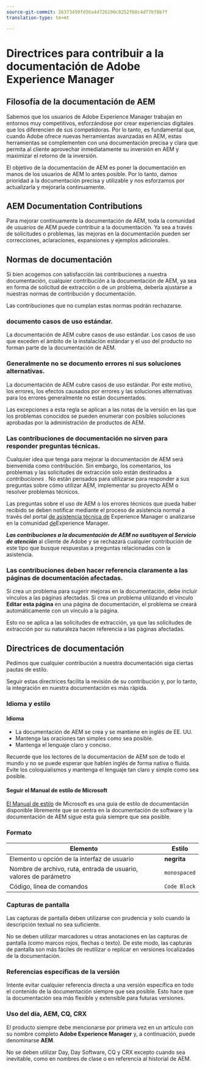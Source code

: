 ```yaml
---
source-git-commit: 26373450fd36a4d726190c0252f60c4d77bf8b7f
translation-type: tm+mt

---
```

# Directrices para contribuir a la documentación de Adobe Experience Manager

## Filosofía de la documentación de AEM

Sabemos que los usuarios de Adobe Experience Manager trabajan en entornos muy competitivos, esforzándose por crear experiencias digitales que los diferencien de sus competidoras. Por lo tanto, es fundamental que, cuando Adobe ofrece nuevas herramientas avanzadas en AEM, estas herramientas se complementen con una documentación precisa y clara que permita al cliente aprovechar inmediatamente su inversión en AEM y maximizar el retorno de la inversión.

El objetivo de la documentación de AEM es poner la documentación en manos de los usuarios de AEM lo antes posible. Por lo tanto, damos prioridad a la documentación precisa y utilizable y nos esforzamos por actualizarla y mejorarla continuamente.

## AEM Documentation Contributions

Para mejorar continuamente la documentación de AEM, toda la comunidad de usuarios de AEM puede contribuir a la documentación. Ya sea a través de solicitudes o problemas, las mejoras en la documentación pueden ser correcciones, aclaraciones, expansiones y ejemplos adicionales.

## Normas de documentación

Si bien acogemos con satisfacción las contribuciones a nuestra documentación, cualquier contribución a la documentación de AEM, ya sea en forma de solicitud de extracción o de un problema, debería ajustarse a nuestras normas de contribución y documentación.

Las contribuciones que no cumplan estas normas podrán rechazarse.

### documento casos de uso estándar.

La documentación de AEM cubre casos de uso estándar. Los casos de uso que exceden el ámbito de la instalación estándar y el uso del producto no forman parte de la documentación de AEM.

### Generalmente no se documento errores ni sus soluciones alternativas.

La documentación de AEM cubre casos de uso estándar. Por este motivo, los errores, los efectos causados por errores y las soluciones alternativas para los errores generalmente no están documentados.

Las excepciones a esta regla se aplican a las notas de la versión en las que los problemas conocidos se pueden enumerar con posibles soluciones aprobadas por la administración de productos de AEM.

### Las contribuciones de documentación no sirven para responder preguntas técnicas.

Cualquier idea que tenga para mejorar la documentación de AEM será bienvenida como contribución. Sin embargo, los comentarios, los problemas y las solicitudes de extracción solo están destinados a *contribuciones* . No están pensados para utilizarse para responder a sus preguntas sobre cómo utilizar AEM, implementar su proyecto AEM o resolver problemas técnicos.

Las preguntas sobre el uso de AEM o los errores técnicos que pueda haber recibido se deben notificar mediante el proceso de asistencia normal a través del portal [de asistencia técnica de](https://daycare.day.com/home.html) Experience Manager o analizarse en la comunidad [de](https://experienceleaguecommunities.adobe.com/t5/Adobe-Experience-Manager/ct-p/adobe-experience-manager-community)Experience Manager.

***Las contribuciones a la documentación de AEM no sustituyen al Servicio de atención*** al cliente de Adobe y se rechazará cualquier contribución de este tipo que busque respuestas a preguntas relacionadas con la asistencia.

### Las contribuciones deben hacer referencia claramente a las páginas de documentación afectadas.

Si crea un problema para sugerir mejoras en la documentación, debe incluir vínculos a las páginas afectadas. Si crea un problema utilizando el vínculo **Editar esta página** en una página de documentación, el problema se creará automáticamente con un vínculo a la página.

Esto no se aplica a las solicitudes de extracción, ya que las solicitudes de extracción por su naturaleza hacen referencia a las páginas afectadas.

## Directrices de documentación

Pedimos que cualquier contribución a nuestra documentación siga ciertas pautas de estilo.

Seguir estas directrices facilita la revisión de su contribución y, por lo tanto, la integración en nuestra documentación es más rápida.

### Idioma y estilo

#### Idioma

* La documentación de AEM se crea y se mantiene en inglés de EE. UU.
* Mantenga las oraciones tan simples como sea posible.
* Mantenga el lenguaje claro y conciso.

Recuerde que los lectores de la documentación de AEM son de todo el mundo y no se puede esperar que hablen inglés de forma nativa o fluida. Evite los coloquialismos y mantenga el lenguaje tan claro y simple como sea posible.

#### Seguir el Manual de estilo de Microsoft

[El Manual de estilo](https://docs.microsoft.com/en-us/style-guide/welcome/) de Microsoft es una guía de estilo de documentación disponible libremente que se centra en la documentación de software y la documentación de AEM sigue esta guía siempre que sea posible.

### Formato

| Elemento | Estilo |
|---|---|
| Elemento u opción de la interfaz de usuario | **negrita** |
| Nombre de archivo, ruta, entrada de usuario, valores de parámetro | `monospaced` |
| Código, línea de comandos | ```Code Block``` |

### Capturas de pantalla

Las capturas de pantalla deben utilizarse con prudencia y solo cuando la descripción textual no sea suficiente.

No se deben utilizar marcadores u otras anotaciones en las capturas de pantalla (como marcos rojos, flechas o texto). De este modo, las capturas de pantalla son más fáciles de reutilizar o replicar en versiones localizadas de la documentación.

### Referencias específicas de la versión

Intente evitar cualquier referencia directa a una versión específica en todo el contenido de la documentación siempre que sea posible. Esto hace que la documentación sea más flexible y extensible para futuras versiones.

### Uso del día, AEM, CQ, CRX

El producto siempre debe mencionarse por primera vez en un artículo con su nombre completo **Adobe Experience Manager** y, a continuación, puede denominarse **AEM**.

No se deben utilizar Day, Day Software, CQ y CRX excepto cuando sea inevitable, como en nombres de clase o en referencia al historial de AEM.
